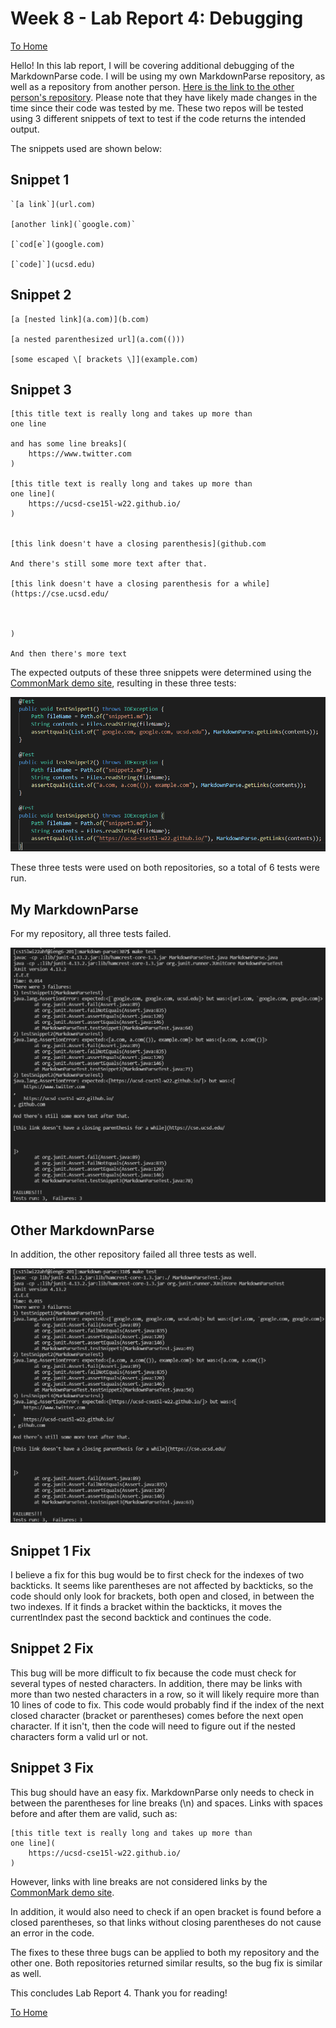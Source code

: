 # **Week 8 - Lab Report 4: Debugging**

[To Home](https://matthewrsun.github.io/cse15l-lab-reports/)

Hello! In this lab report, I will be covering additional debugging of the MarkdownParse code. I will be using my own MarkdownParse repository, as well as a repository from another person. [Here is the link to the other person's repository](https://github.com/iireneliao/markdown-parse). Please note that they have likely made changes in the time since their code was tested by me. These two repos will be tested using 3 different snippets of text to test if the code returns the intended output. 

The snippets used are shown below:

## Snippet 1

```
`[a link`](url.com)

[another link](`google.com)`

[`cod[e`](google.com)

[`code]`](ucsd.edu)
```

## Snippet 2

```
[a [nested link](a.com)](b.com)

[a nested parenthesized url](a.com(()))

[some escaped \[ brackets \]](example.com)
```

## Snippet 3

```
[this title text is really long and takes up more than 
one line

and has some line breaks](
    https://www.twitter.com
)

[this title text is really long and takes up more than 
one line](
    https://ucsd-cse15l-w22.github.io/
)


[this link doesn't have a closing parenthesis](github.com

And there's still some more text after that.

[this link doesn't have a closing parenthesis for a while](https://cse.ucsd.edu/



)

And then there's more text
```

The expected outputs of these three snippets were determined using the [CommonMark demo site](https://spec.commonmark.org/dingus/), resulting in these three tests:

![Snippet Tests](LR4/SnippetTests.png)

These three tests were used on both repositories, so a total of 6 tests were run.

## My MarkdownParse

For my repository, all three tests failed.

![My repo tests](LR4/MyRepoTests.png)

## Other MarkdownParse

In addition, the other repository failed all three tests as well.

![Other repo tests](LR4/OtherRepoTests.png)

## Snippet 1 Fix

I believe a fix for this bug would be to first check for the indexes of two backticks. It seems like parentheses are not affected by backticks, so the code should only look for brackets, both open and closed, in between the two indexes. If it finds a bracket within the backticks, it moves the currentIndex past the second backtick and continues the code.

## Snippet 2 Fix

This bug will be more difficult to fix because the code must check for several types of nested characters. In addition, there may be links with more than two nested characters in a row, so it will likely require more than 10 lines of code to fix. This code would probably find if the index of the next closed character (bracket or parentheses) comes before the next open character. If it isn't, then the code will need to figure out if the nested characters form a valid url or not.

## Snippet 3 Fix

This bug should have an easy fix. MarkdownParse only needs to check in between the parentheses for line breaks (\n) and spaces. Links with spaces before and after them are valid, such as:

```
[this title text is really long and takes up more than 
one line](
    https://ucsd-cse15l-w22.github.io/
)
```

However, links with line breaks are not considered links by the [CommonMark demo site](https://spec.commonmark.org/dingus/).

In addition, it would also need to check if an open bracket is found before a closed parentheses, so that links without closing parentheses do not cause an error in the code.

The fixes to these three bugs can be applied to both my repository and the other one. Both repositories returned similar results, so the bug fix is similar as well.

This concludes Lab Report 4. Thank you for reading!

[To Home](https://matthewrsun.github.io/cse15l-lab-reports/)